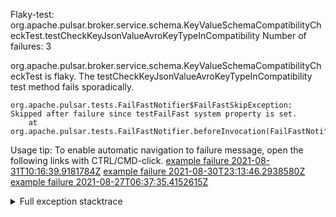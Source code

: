         
Flaky-test: org.apache.pulsar.broker.service.schema.KeyValueSchemaCompatibilityCheckTest.testCheckKeyJsonValueAvroKeyTypeInCompatibility
Number of failures: 3

org.apache.pulsar.broker.service.schema.KeyValueSchemaCompatibilityCheckTest is flaky. The testCheckKeyJsonValueAvroKeyTypeInCompatibility test method fails sporadically.

```
org.apache.pulsar.tests.FailFastNotifier$FailFastSkipException: Skipped after failure since testFailFast system property is set.
	at org.apache.pulsar.tests.FailFastNotifier.beforeInvocation(FailFastNotifier.java:88)

```

Usage tip: To enable automatic navigation to failure message, open the following links with CTRL/CMD-click.
[example failure 2021-08-31T10:16:39.9181784Z](https://github.com/apache/pulsar/runs/3471501156?check_suite_focus=true#step:10:1559)
[example failure 2021-08-30T23:13:46.2938580Z](https://github.com/apache/pulsar/runs/3467152431?check_suite_focus=true#step:9:819)
[example failure 2021-08-27T06:37:35.4152615Z](https://github.com/apache/pulsar/runs/3440411059?check_suite_focus=true#step:9:2741)


<details>
<summary>Full exception stacktrace</summary>
<code><pre>
org.apache.pulsar.tests.FailFastNotifier$FailFastSkipException: Skipped after failure since testFailFast system property is set.
	at org.apache.pulsar.tests.FailFastNotifier.beforeInvocation(FailFastNotifier.java:88)

</pre></code>
</details>


